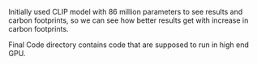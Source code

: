 Initially used CLIP model with 86 million parameters to see results and carbon footprints, so we can see how better results get with increase in carbon footprints.

Final Code directory contains code that are supposed to run in high end GPU.
